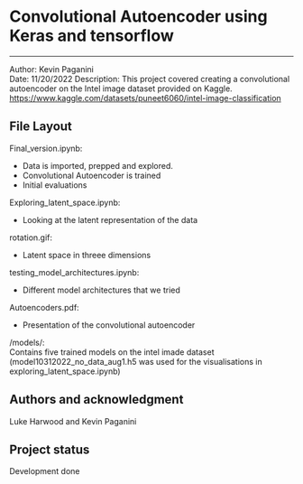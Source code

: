 # Convolutional Autoencoder using Keras and tensorflow
-----------------------------------------------------------------------------

Author: Kevin Paganini   
Date: 11/20/2022
Description: This project covered creating a convolutional autoencoder on the Intel image dataset provided on Kaggle. 
https://www.kaggle.com/datasets/puneet6060/intel-image-classification    

## File Layout 

Final_version.ipynb:     
- Data is imported, prepped and explored.
- Convolutional Autoencoder is trained   
- Initial evaluations

Exploring_latent_space.ipynb:   
- Looking at the latent representation of the data

rotation.gif:  
- Latent space in threee dimensions

testing_model_architectures.ipynb:  
- Different model architectures that we tried

Autoencoders.pdf:
- Presentation of the convolutional autoencoder

/models/:  
Contains five trained models on the intel imade dataset   
(model10312022_no_data_aug1.h5 was used for the visualisations in exploring_latent_space.ipynb)

## Authors and acknowledgment
Luke Harwood and Kevin Paganini



## Project status
Development done
